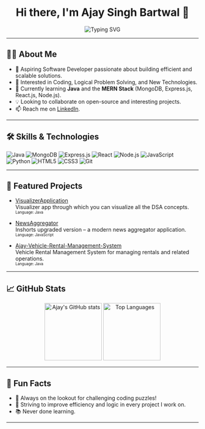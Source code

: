 <!--
**TechajayBT/TechajayBT** is a ✨ special ✨ repository because its `README.md` (this file) appears on your GitHub profile.
-->

<h1 align="center">Hi there, I'm Ajay Singh Bartwal 👋</h1>

<p align="center">
  <img src="https://readme-typing-svg.herokuapp.com?font=Fira+Code&size=22&pause=1000&color=3B82F6&width=435&lines=Software+Developer;Always+learning+new+things;Java+%7C+Web+%7C+MERN+Stack+Learner" alt="Typing SVG" />
</p>

---

## 🧑‍💻 About Me

- 🚀 Aspiring Software Developer passionate about building efficient and scalable solutions.
- 👀 Interested in Coding, Logical Problem Solving, and New Technologies.
- 🌱 Currently learning **Java** and the **MERN Stack** (MongoDB, Express.js, React.js, Node.js).
- 💡 Looking to collaborate on open-source and interesting projects.
- 📫 Reach me on [LinkedIn](https://www.linkedin.com/in/ajay-singh-bartwal-b377b7257).

---

## 🛠️ Skills & Technologies

<p>
  <img src="https://img.shields.io/badge/Java-ED8B00?style=for-the-badge&logo=openjdk&logoColor=white" alt="Java"/>
  <img src="https://img.shields.io/badge/MongoDB-4EA94B?style=for-the-badge&logo=mongodb&logoColor=white" alt="MongoDB"/>
  <img src="https://img.shields.io/badge/Express.js-404D59?style=for-the-badge&logo=express&logoColor=white" alt="Express.js"/>
  <img src="https://img.shields.io/badge/React-20232A?style=for-the-badge&logo=react&logoColor=61DAFB" alt="React"/>
  <img src="https://img.shields.io/badge/Node.js-339933?style=for-the-badge&logo=nodedotjs&logoColor=white" alt="Node.js"/>
  <img src="https://img.shields.io/badge/JavaScript-F7DF1E?style=for-the-badge&logo=javascript&logoColor=black" alt="JavaScript"/>
  <img src="https://img.shields.io/badge/Python-3776AB?style=for-the-badge&logo=python&logoColor=white" alt="Python"/>
  <img src="https://img.shields.io/badge/HTML5-E34F26?style=for-the-badge&logo=html5&logoColor=white" alt="HTML5"/>
  <img src="https://img.shields.io/badge/CSS3-1572B6?style=for-the-badge&logo=css3&logoColor=white" alt="CSS3"/>
  <img src="https://img.shields.io/badge/Git-F05032?style=for-the-badge&logo=git&logoColor=white" alt="Git"/>
</p>

---

## 📂 Featured Projects

- [VisualizerApplication](https://github.com/TechajayBT/VisualizerApplication)  
  Visualizer app through which you can visualize all the DSA concepts.  
  <sub><sup>Language: Java</sup></sub>

- [NewsAggregator](https://github.com/TechajayBT/NewsAggregator)  
  Inshorts upgraded version – a modern news aggregator application.  
  <sub><sup>Language: JavaScript</sup></sub>

- [Ajay-Vehicle-Rental-Management-System](https://github.com/TechajayBT/Ajay-Vehicle-Rental-Management-System)  
  Vehicle Rental Management System for managing rentals and related operations.  
  <sub><sup>Language: Java</sup></sub>

---

## 📈 GitHub Stats

<p align="center">
  <img src="https://github-readme-stats.vercel.app/api?username=TechajayBT&show_icons=true&theme=radical" alt="Ajay's GitHub stats" height="150"/>
  <img src="https://github-readme-stats.vercel.app/api/top-langs/?username=TechajayBT&layout=compact&theme=radical" alt="Top Languages" height="150"/>
</p>

---

## 🌱 Fun Facts

- 🤔 Always on the lookout for challenging coding puzzles!
- 🥇 Striving to improve efficiency and logic in every project I work on.
- 📚 Never done learning.

---
